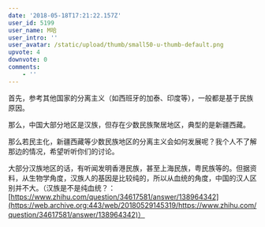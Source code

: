 ```yaml
---
date: '2018-05-18T17:21:22.157Z'
user_id: 5199
user_name: M哈
user_intro: ''
user_avatar: /static/upload/thumb/small50-u-thumb-default.png
upvote: 4
downvote: 0
comments:
    - ''
---
```


首先，参考其他国家的分离主义（如西班牙的加泰、印度等），一般都是基于民族原因。

那么，中国大部分地区是汉族，但存在少数民族聚居地区，典型的是新疆西藏。

那么若民主化，新疆西藏等少数民族地区的分离主义会如何发展呢？我个人不了解那边的情况，希望听听你们的讨论。

大部分汉族地区的话，有听闻发明香港民族，甚至上海民族，粤民族等的。但据资料，从生物学角度，汉族人的基因是比较纯的，所以从血统的角度，中国的汉人区别并不大。（汉族是不是纯血统？：[https://www.zhihu.com/question/34617581/answer/138964342](https://web.archive.org:443/web/20180529145319/https://www.zhihu.com/question/34617581/answer/138964342)）
